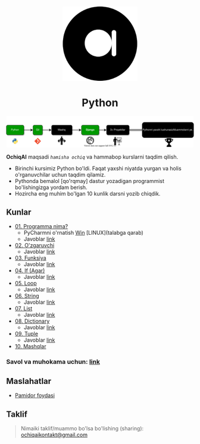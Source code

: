 <p align="center">
<a href="ochiqai.com">
<img src="./images/logo.png" width=200>
</a>
<h1 align="center">Python</h1>


<p align="center">
  <a href="https://github.com/Elyorcv/ajoyib-python/blob/main/README.md" target="_blank">
      <img src="./images/intro.svg"/>
  </a>
</p>

**OchiqAI** maqsadi _`hamisha ochiq`_ va hammabop kurslarni taqdim qilish. 

* Birinchi kursimiz Python bo'ldi. Faqat yaxshi niyatda yurgan va holis o'rganuvchilar uchun taqdim qilamiz. 
* Pythonda bemalol [qo'rqmay] dastur yozadigan programmist bo'lishingizga yordam berish. 
* Hozircha eng muhim bo'lgan 10 kunlik darsni yozib chiqdik. 



## Kunlar 

  - [01. Programma nima?](https://github.com/ochiqai/python/blob/main/kunlar/01-kun-Programma/01-kun.md)
    - PyCharmni o'rnatish [Win](https://github.com/ochiqai/python/blob/main/biblateka/pycharm_windows.md) [LINUX](talabga qarab)
    - Javoblar [link](https://github.com/ochiqai/python/blob/main/kunlar/01-kun-Programma/01-kun-javoblar.md)
  - [02. O'zgaruvchi](https://github.com/ochiqai/python/blob/main/kunlar/02-kun-O'zgaruvchi/02-kun.md)
    - Javoblar [link](https://github.com/ochiqai/python/blob/main/kunlar/02-kun-O'zgaruvchi/02-kun-javoblar.md)
  - [03. Funksiya](https://github.com/ochiqai/python/blob/main/kunlar/03-kun-Funksiya/03-kun.md)
    - Javoblar [link](https://github.com/ochiqai/python/blob/main/kunlar/03-kun-Funksiya/03-kun-javoblar.md)
  - [04. If (Agar)](https://github.com/ochiqai/python/blob/main/kunlar/04-kun-Agar/04-kun.md)
    - Javoblar [link](https://github.com/ochiqai/python/blob/main/kunlar/04-kun-Agar/04-kun-javoblar.md)
  - [05. Loop](https://github.com/ochiqai/python/blob/main/kunlar/05-kun-Loop/05-kun.md)
    - Javoblar [link](https://github.com/ochiqai/python/blob/main/kunlar/05-kun-Loop/05-kun-javoblar.md)
  - [06. String](https://github.com/ochiqai/python/blob/main/kunlar/06-kun-String/06-kun.md)
    - Javoblar [link](https://github.com/ochiqai/python/blob/main/kunlar/06-kun-String/06-kun-javoblar.md)
  - [07. List](https://github.com/ochiqai/python/blob/main/kunlar/07-kun-List/07-kun.md)
    - Javoblar [link](https://github.com/ochiqai/python/blob/main/kunlar/07-kun-List/07-kun-javoblar.md)
  - [08. Dictionary](https://github.com/ochiqai/python/blob/main/kunlar/08-kun-Dictionary/08-kun.md)
    - Javoblar [link](https://github.com/ochiqai/python/blob/main/kunlar/08-kun-Dictionary/08-kun-javoblar.md)
  - [09. Tuple](https://github.com/ochiqai/python/blob/main/kunlar/09-kun-Tuple/09-kun.md)
    - Javoblar [link](https://github.com/ochiqai/python/blob/main/kunlar/09-kun-Tuple/09-kun-javoblar.md)
  - [10. Mashqlar](https://github.com/ochiqai/python/blob/main/kunlar/10-kun-Mashqlar/10-kun.md)

### Savol va muhokama uchun: [link](https://github.com/ochiqai/python/discussions)


## Maslahatlar

- [Pamidor foydasi](https://github.com/ochiqai/python/blob/main/biblateka/pomidor_texnikasi.md)  

## Taklif

> Nimaiki taklif/muammo bo'lsa bo'lishing (sharing): ochiqaikontakt@gmail.com
